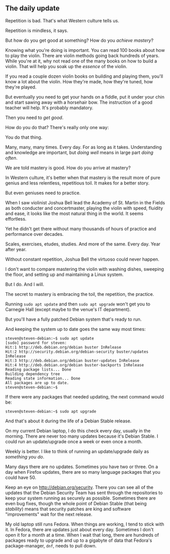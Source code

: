 ## The daily update

Repetition is bad. That's what Western culture tells us.

Repetition is mindless, it says.

But how do you get good at something? How do you _achieve mastery_?

Knowing what you're doing is important. You can read 100 books about how to play the violin. There are violin methods going back hundreds of years. While you're at it, why not read one of the many books on how to build a violin. That will help you soak up the _essence_ of the violin.

If you read a couple dozen violin books on building and playing them, you'll know a lot about the violin. How they're made, how they're tuned, how they're played.

But eventually you need to get your hands on a fiddle, put it under your chin and start sawing away with a horsehair bow. The instruction of a good teacher will help. It's probably mandatory.

Then you need to _get good_.

How do you do that? There's really only one way:

You do that thing.

Many, many, many times. Every day. For as long as it takes. Understanding and knowledge are important, but _doing well_ means in large part _doing often_.

We are told mastery is good. How do you arrive at mastery?

In Western culture, it's better when that mastery is the result more of pure genius and less relentless, repetitious toil. It makes for a better story.

But even geniuses need to practice. 

When I saw violinist Joshua Bell lead the Academy of St. Martin in the Fields as both conducter and concertmaster, playing the violin with speed, fluidity and ease, it looks like the most natural thing in the world. It seems effortless.

Yet he didn't get there without many thousands of hours of practice and performance over decades.

Scales, exercises, etudes, studies. And more of the same. Every day. Year after year.

Without constant repetition, Joshua Bell the virtuoso could never happen.

I don't want to compare mastering the violin with washing dishes, sweeping the floor, and setting up and maintaining a Linux system.

But I do. And I will.

The secret to mastery is embracing the toil, the repetition, the practice.

Running `sudo apt update` and then `sudo apt upgrade` won't get you to Carnegie Hall (except maybe to the venue's IT department).

But you'll have a fully patched Debian system that's ready to run.

And keeping the system up to date goes the same way most times:

```
steven@steven-debian:~$ sudo apt update
[sudo] password for steven: 
Hit:1 http://deb.debian.org/debian buster InRelease
Hit:2 http://security.debian.org/debian-security buster/updates InRelease
Hit:3 http://deb.debian.org/debian buster-updates InRelease
Hit:4 http://deb.debian.org/debian buster-backports InRelease
Reading package lists... Done
Building dependency tree       
Reading state information... Done
All packages are up to date.
steven@steven-debian:~$
```

If there were any packages that needed updating, the next command would be:

```
steven@steven-debian:~$ sudo apt upgrade
```

And that's about it during the life of a Debian Stable release.

On my current Debian laptop, I do this check every day, usually in the morning. There are never too many updates because it's Debian Stable. I could run an update/upgrade once a week or even once a month. 

Weekly is better. I like to think of running an update/upgrade daily as _something you do_.

Many days there are no updates. Sometimes you have two or three. On a day when Firefox updates, there are so many language packages that you could have 50.

Keep an eye on <http://debian.org/security>. There you can see all of the updates that the Debian Security Team has sent through the repositories to keep your system running as securely as possible. Sometimes there are even bug fixes, though the whole point of Debian Stable (that being _stability_) means that security patches are king and software "improvements" wait for the next release.

My old laptop still runs Fedora. When things are working, I tend to stick with it. In Fedora, there are updates just about every day. Sometimes I don't open it for a month at a time. When I wait that long, there are hundreds of packages ready to upgrade and up to a gigabyte of data that Fedora's package-manager, `dnf`, needs to pull down.

